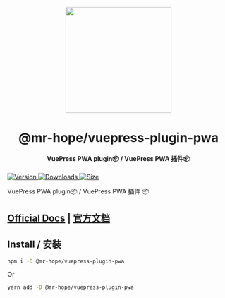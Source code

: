 <!-- markdownlint-disable -->
<p align="center">
  <img width="240" src="https://vuepress-theme.mrhope.site/logo.svg" style="text-align: center;"/>
</p>
<h1 align="center">@mr-hope/vuepress-plugin-pwa</h1>
<h4 align="center">VuePress PWA plugin📦 / VuePress PWA 插件📦</h4>

[![Version](https://img.shields.io/npm/v/@mr-hope/vuepress-plugin-pwa.svg?style=flat-square&logo=npm) ![Downloads](https://img.shields.io/npm/dm/@mr-hope/vuepress-plugin-pwa.svg?style=flat-square&logo=npm) ![Size](https://img.shields.io/bundlephobia/min/@mr-hope/vuepress-plugin-pwa?style=flat-square&logo=npm)](https://www.npmjs.com/package/@mr-hope/vuepress-plugin-pwa)

<!-- markdownlint-restore -->

VuePress PWA plugin📦 / VuePress PWA 插件 📦

## [Official Docs](https://vuepress-pwa.mrhope.site/) | [官方文档](https://vuepress-pwa.mrhope.site/zh/)

## Install / 安装

```bash
npm i -D @mr-hope/vuepress-plugin-pwa
```

Or

```bash
yarn add -D @mr-hope/vuepress-plugin-pwa
```
